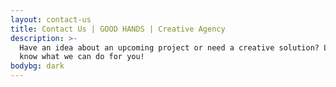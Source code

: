 ```yaml
---
layout: contact-us
title: Contact Us | GOOD HANDS | Creative Agency
description: >-
  Have an idea about an upcoming project or need a creative solution? Let us
  know what we can do for you!
bodybg: dark
---
```



